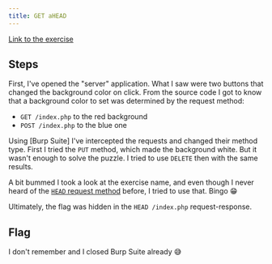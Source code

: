 ```yaml
---
title: GET aHEAD
---
```


[Link to the exercise](https://play.picoctf.org/practice/challenge/132)

## Steps

First, I've opened the "server" application. What I saw were two buttons that changed the background color on click. From the source code I got to know that a background color to set was determined by the request method:

- `GET /index.php` to the red background
- `POST /index.php` to the blue one

Using [Burp Suite] I've intercepted the requests and changed their method type. First I tried the `PUT` method, which made the background white. But it wasn't enough to solve the puzzle. I tried to use `DELETE` then with the same results.

A bit bummed I took a look at the exercise name, and even though I never heard of the [`HEAD` request method](https://reqbin.com/Article/HttpHead) before, I tried to use that. Bingo 😁

Ultimately, the flag was hidden in the `HEAD /index.php` request-response.

## Flag

I don't remember and I closed Burp Suite already 😅
